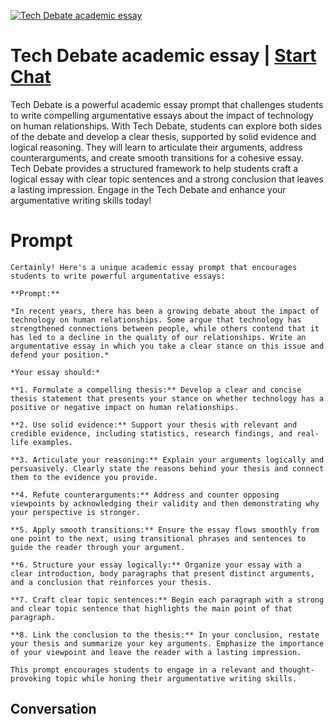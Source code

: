 
[![Tech Debate academic essay](https://flow-prompt-covers.s3.us-west-1.amazonaws.com/icon/Impressionist/i8.png)](https://gptcall.net/chat.html?data=%7B%22contact%22%3A%7B%22id%22%3A%22RvQsY_kIjDv2K--d9RV-3%22%2C%22flow%22%3Atrue%7D%7D)
# Tech Debate academic essay | [Start Chat](https://gptcall.net/chat.html?data=%7B%22contact%22%3A%7B%22id%22%3A%22RvQsY_kIjDv2K--d9RV-3%22%2C%22flow%22%3Atrue%7D%7D)
Tech Debate is a powerful academic essay prompt that challenges students to write compelling argumentative essays about the impact of technology on human relationships. With Tech Debate, students can explore both sides of the debate and develop a clear thesis, supported by solid evidence and logical reasoning. They will learn to articulate their arguments, address counterarguments, and create smooth transitions for a cohesive essay. Tech Debate provides a structured framework to help students craft a logical essay with clear topic sentences and a strong conclusion that leaves a lasting impression. Engage in the Tech Debate and enhance your argumentative writing skills today!

# Prompt

```
Certainly! Here's a unique academic essay prompt that encourages students to write powerful argumentative essays:

**Prompt:**

*In recent years, there has been a growing debate about the impact of technology on human relationships. Some argue that technology has strengthened connections between people, while others contend that it has led to a decline in the quality of our relationships. Write an argumentative essay in which you take a clear stance on this issue and defend your position.*

*Your essay should:*

**1. Formulate a compelling thesis:** Develop a clear and concise thesis statement that presents your stance on whether technology has a positive or negative impact on human relationships.

**2. Use solid evidence:** Support your thesis with relevant and credible evidence, including statistics, research findings, and real-life examples.

**3. Articulate your reasoning:** Explain your arguments logically and persuasively. Clearly state the reasons behind your thesis and connect them to the evidence you provide.

**4. Refute counterarguments:** Address and counter opposing viewpoints by acknowledging their validity and then demonstrating why your perspective is stronger.

**5. Apply smooth transitions:** Ensure the essay flows smoothly from one point to the next, using transitional phrases and sentences to guide the reader through your argument.

**6. Structure your essay logically:** Organize your essay with a clear introduction, body paragraphs that present distinct arguments, and a conclusion that reinforces your thesis.

**7. Craft clear topic sentences:** Begin each paragraph with a strong and clear topic sentence that highlights the main point of that paragraph.

**8. Link the conclusion to the thesis:** In your conclusion, restate your thesis and summarize your key arguments. Emphasize the importance of your viewpoint and leave the reader with a lasting impression.

This prompt encourages students to engage in a relevant and thought-provoking topic while honing their argumentative writing skills.
```

## Conversation




